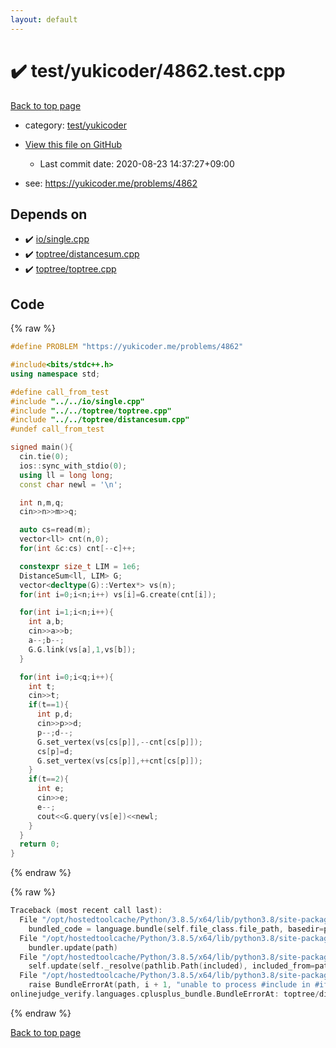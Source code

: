 ```yaml
---
layout: default
---
```


<!-- mathjax config similar to math.stackexchange -->
<script type="text/javascript" async
  src="https://cdnjs.cloudflare.com/ajax/libs/mathjax/2.7.5/MathJax.js?config=TeX-MML-AM_CHTML">
</script>
<script type="text/x-mathjax-config">
  MathJax.Hub.Config({
    TeX: { equationNumbers: { autoNumber: "AMS" }},
    tex2jax: {
      inlineMath: [ ['$','$'] ],
      processEscapes: true
    },
    "HTML-CSS": { matchFontHeight: false },
    displayAlign: "left",
    displayIndent: "2em"
  });
</script>

<script type="text/javascript" src="https://cdnjs.cloudflare.com/ajax/libs/jquery/3.4.1/jquery.min.js"></script>
<script src="https://cdn.jsdelivr.net/npm/jquery-balloon-js@1.1.2/jquery.balloon.min.js" integrity="sha256-ZEYs9VrgAeNuPvs15E39OsyOJaIkXEEt10fzxJ20+2I=" crossorigin="anonymous"></script>
<script type="text/javascript" src="../../../assets/js/copy-button.js"></script>
<link rel="stylesheet" href="../../../assets/css/copy-button.css" />


# :heavy_check_mark: test/yukicoder/4862.test.cpp

<a href="../../../index.html">Back to top page</a>

* category: <a href="../../../index.html#de60e5ba474ac43bf7562c10f5977e2d">test/yukicoder</a>
* <a href="{{ site.github.repository_url }}/blob/master/test/yukicoder/4862.test.cpp">View this file on GitHub</a>
    - Last commit date: 2020-08-23 14:37:27+09:00


* see: <a href="https://yukicoder.me/problems/4862">https://yukicoder.me/problems/4862</a>


## Depends on

* :heavy_check_mark: <a href="../../../library/io/single.cpp.html">io/single.cpp</a>
* :heavy_check_mark: <a href="../../../library/toptree/distancesum.cpp.html">toptree/distancesum.cpp</a>
* :heavy_check_mark: <a href="../../../library/toptree/toptree.cpp.html">toptree/toptree.cpp</a>


## Code

<a id="unbundled"></a>
{% raw %}
```cpp
#define PROBLEM "https://yukicoder.me/problems/4862"

#include<bits/stdc++.h>
using namespace std;

#define call_from_test
#include "../../io/single.cpp"
#include "../../toptree/toptree.cpp"
#include "../../toptree/distancesum.cpp"
#undef call_from_test

signed main(){
  cin.tie(0);
  ios::sync_with_stdio(0);
  using ll = long long;
  const char newl = '\n';

  int n,m,q;
  cin>>n>>m>>q;

  auto cs=read(m);
  vector<ll> cnt(n,0);
  for(int &c:cs) cnt[--c]++;

  constexpr size_t LIM = 1e6;
  DistanceSum<ll, LIM> G;
  vector<decltype(G)::Vertex*> vs(n);
  for(int i=0;i<n;i++) vs[i]=G.create(cnt[i]);

  for(int i=1;i<n;i++){
    int a,b;
    cin>>a>>b;
    a--;b--;
    G.G.link(vs[a],1,vs[b]);
  }

  for(int i=0;i<q;i++){
    int t;
    cin>>t;
    if(t==1){
      int p,d;
      cin>>p>>d;
      p--;d--;
      G.set_vertex(vs[cs[p]],--cnt[cs[p]]);
      cs[p]=d;
      G.set_vertex(vs[cs[p]],++cnt[cs[p]]);
    }
    if(t==2){
      int e;
      cin>>e;
      e--;
      cout<<G.query(vs[e])<<newl;
    }
  }
  return 0;
}

```
{% endraw %}

<a id="bundled"></a>
{% raw %}
```cpp
Traceback (most recent call last):
  File "/opt/hostedtoolcache/Python/3.8.5/x64/lib/python3.8/site-packages/onlinejudge_verify/docs.py", line 349, in write_contents
    bundled_code = language.bundle(self.file_class.file_path, basedir=pathlib.Path.cwd())
  File "/opt/hostedtoolcache/Python/3.8.5/x64/lib/python3.8/site-packages/onlinejudge_verify/languages/cplusplus.py", line 185, in bundle
    bundler.update(path)
  File "/opt/hostedtoolcache/Python/3.8.5/x64/lib/python3.8/site-packages/onlinejudge_verify/languages/cplusplus_bundle.py", line 399, in update
    self.update(self._resolve(pathlib.Path(included), included_from=path))
  File "/opt/hostedtoolcache/Python/3.8.5/x64/lib/python3.8/site-packages/onlinejudge_verify/languages/cplusplus_bundle.py", line 398, in update
    raise BundleErrorAt(path, i + 1, "unable to process #include in #if / #ifdef / #ifndef other than include guards")
onlinejudge_verify.languages.cplusplus_bundle.BundleErrorAt: toptree/distancesum.cpp: line 8: unable to process #include in #if / #ifdef / #ifndef other than include guards

```
{% endraw %}

<a href="../../../index.html">Back to top page</a>

